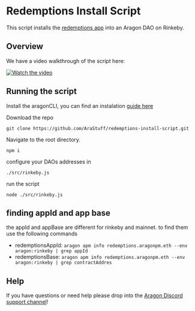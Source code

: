 # Redemptions Install Script

This script installs the [redemptions app](https://github.com/1Hive/redemptions-app) into an Aragon DAO on Rinkeby.

## Overview

We have a video walkthrough of the script here:

[![Watch the video](https://i.imgur.com/3I4KqFv.png)](https://www.youtube.com/watch?v=3zzsQaKcl3k)

## Running the script

Install the aragonCLI, you can find an instalation [guide here](https://forum.aragon.org/t/aragon-cli-setup-guide/1934)

Download the repo

`git clone https://github.com/AraStuff/redemptions-install-script.git`

Navigate to the root directory.

`npm i`

configure your DAOs addresses in

`./src/rinkeby.js`

run the script

`node ./src/rinkeby.js`

## finding appId and app base
the appId and appBase are different for rinkeby and mainnet. to find them use the following commands

- redemptionsAppId: `aragon apm info redemptions.aragonpm.eth --env aragon:rinkeby | grep appId`
- redemptionsBase: `aragon apm info redemptions.aragonpm.eth --env aragon:rinkeby | grep contractAddres`


## Help

If you have questions or need help please drop into the [Aragon Discord support channel](https://discord.gg/NT5fNRp)!
